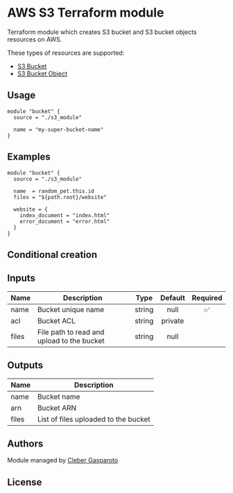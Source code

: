 # AWS S3 Terraform module

Terraform module which creates S3 bucket and S3 bucket objects resources on AWS.

These types of resources are supported:

- [S3 Bucket](https://registry.terraform.io/providers/hashicorp/aws/latest/docs/resources/s3_bucket)
- [S3 Bucket Object](https://registry.terraform.io/providers/hashicorp/aws/latest/docs/resources/s3_bucket_object)

## Usage

```hcl
module "bucket" {
  source = "./s3_module"

  name = "my-super-bucket-name"
}
```

## Examples

```hcl
module "bucket" {
  source = "./s3_module"

  name  = random_pet.this.id
  files = "${path.root}/website"

  website = {
    index_document = "index.html"
    error_document = "error.html"
  }
}
```

## Conditional creation

## Inputs

| Name  | Description                                |  Type  | Default | Required |
| ----- | ------------------------------------------ | :----: | :-----: | :------: |
| name  | Bucket unique name                         | string |  null   |    ✅    |
| acl   | Bucket ACL                                 | string | private |          |
| files | File path to read and upload to the bucket | string |  null   |          |

## Outputs

| Name  | Description                          |
| ----- | ------------------------------------ |
| name  | Bucket name                          |
| arn   | Bucket ARN                           |
| files | List of files uploaded to the bucket |

## Authors

Module managed by [Cleber Gasparoto](https://github.com/chgasparoto)

## License

